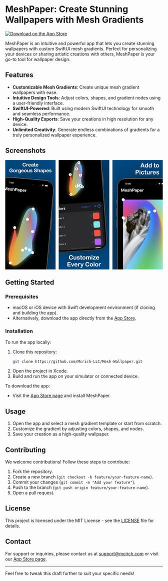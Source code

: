# MeshPaper: Create Stunning Wallpapers with Mesh Gradients

[![Download on the App Store](https://img.shields.io/badge/Download-App%20Store-blue)](https://apps.apple.com/app/apple-store/id6504580788)

MeshPaper is an intuitive and powerful app that lets you create stunning wallpapers with custom SwiftUI mesh gradients. Perfect for personalizing your devices or sharing artistic creations with others, MeshPaper is your go-to tool for wallpaper design.

## Features

- **Customizable Mesh Gradients**: Create unique mesh gradient wallpapers with ease.
- **Intuitive Design Tools**: Adjust colors, shapes, and gradient nodes using a user-friendly interface.
- **SwiftUI-Powered**: Built using modern SwiftUI technology for smooth and seamless performance.
- **High-Quality Exports**: Save your creations in high resolution for any device.
- **Unlimited Creativity**: Generate endless combinations of gradients for a truly personalized wallpaper experience.

## Screenshots

<div style="display: flex; gap: 10px;">
  <img src="Promo/Screenshots/Polished/en/iPhone%2015%20Pro/English%20%5Ben%5D%20%7C%20iPhone%20-%206.3%22%20Display%20-%201.png" alt="Screenshot 1" height="350px">
  <img src="Promo/Screenshots/Polished/en/iPhone%2015%20Pro/English%20%5Ben%5D%20%7C%20iPhone%20-%206.3%22%20Display%20-%202.png" alt="Screenshot 2" height="350px">
  <img src="Promo/Screenshots/Polished/en/iPhone%2015%20Pro/English%20%5Ben%5D%20%7C%20iPhone%20-%206.3%22%20Display%20-%203.png" alt="Screenshot 3" height="350px">
</div>

## Getting Started

### Prerequisites
- macOS or iOS device with Swift development environment (if cloning and building the app).
- Alternatively, download the app directly from the [App Store](https://apps.apple.com/app/apple-store/id6504580788).

### Installation
To run the app locally:
1. Clone this repository:
   ```bash
   git clone https://github.com/Mcrich-LLC/Mesh-Wallpaper.git
   ```
2. Open the project in Xcode.
3. Build and run the app on your simulator or connected device.

To download the app:
- Visit the [App Store page](https://apps.apple.com/app/apple-store/id6504580788) and install MeshPaper.

## Usage

1. Open the app and select a mesh gradient template or start from scratch.
2. Customize the gradient by adjusting colors, shapes, and nodes.
3. Save your creation as a high-quality wallpaper.

## Contributing

We welcome contributions! Follow these steps to contribute:
1. Fork the repository.
2. Create a new branch (`git checkout -b feature/your-feature-name`).
3. Commit your changes (`git commit -m "Add your feature"`).
4. Push to the branch (`git push origin feature/your-feature-name`).
5. Open a pull request.

## License

This project is licensed under the MIT License - see the [LICENSE](LICENSE) file for details.

## Contact

For support or inquiries, please contact us at [support@mcrich.com](mailto:support@mcrich.com) or visit our [App Store page](https://apps.apple.com/app/apple-store/id6504580788).

---

Feel free to tweak this draft further to suit your specific needs!
